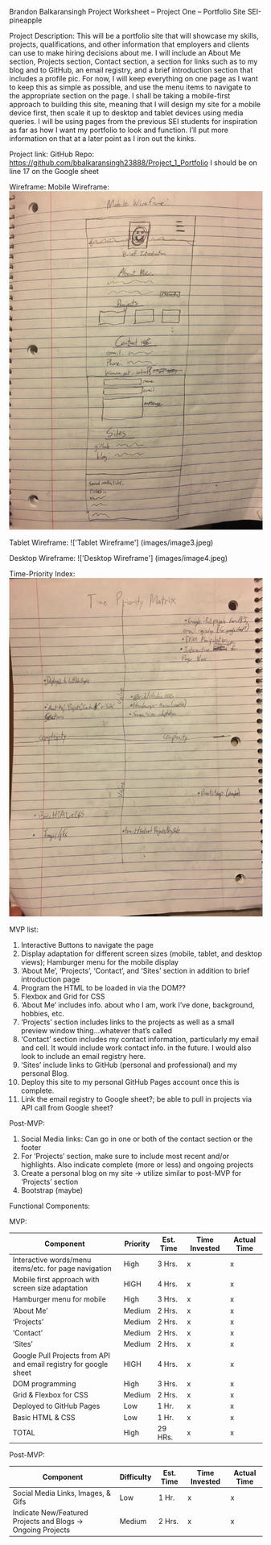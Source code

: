Brandon Balkaransingh
Project Worksheet – Project One – Portfolio Site
SEI-pineapple

Project Description:
This will be a portfolio site that will showcase my skills, projects, qualifications, and other information that employers and clients can use to make hiring decisions about me. I will include an About Me section, Projects section, Contact section, a section for links such as to my blog and to GitHub, an email registry, and a brief introduction section that includes a profile pic. For now, I will keep everything on one page as I want to keep this as simple as possible, and use the menu items to navigate to the appropriate section on the page. I shall be taking a mobile-first approach to building this site, meaning that I will design my site for a mobile device first, then scale it up to desktop and tablet devices using media queries. I will be using pages from the previous SEI students for inspiration as far as how I want my portfolio to look and function. I’ll put more information on that at a later point as I iron out the kinks.

Project link: 
GitHub Repo: https://github.com/bbalkaransingh23888/Project_1_Portfolio
I should be on line 17 on the Google sheet


Wireframe:
Mobile Wireframe: !['Mobile Wireframe'](images/image2.jpeg)
 

Tablet Wireframe: !['Tablet Wireframe'] (images/image3.jpeg)
 

Desktop Wireframe: !['Desktop Wireframe'] (images/image4.jpeg)
 

Time-Priority Index: !['Time/Priority Index'](images/image1.jpeg)
 
MVP list:
1)	Interactive Buttons to navigate the page
2)	Display adaptation for different screen sizes (mobile, tablet, and desktop views); Hamburger menu for the mobile display
3)	‘About Me’, ‘Projects’, ‘Contact’, and ‘Sites’ section in addition to brief introduction page
4)	Program the HTML to be loaded in via the DOM??
5)	Flexbox and Grid for CSS
6)	‘About Me’ includes info. about who I am, work I’ve done, background, hobbies, etc.
7)	‘Projects’ section includes links to the projects as well as a small preview window thing…whatever that’s called
8)	‘Contact’ section includes my contact information, particularly my email and cell. It would include work contact info. in the future. I would also look to include an email registry here. 
9)	‘Sites’ include links to GitHub (personal and professional) and my personal Blog.
10)	 Deploy this site to my personal GitHub Pages account once this is complete.
11)	 Link the email registry to Google sheet?; be able to pull in projects via API call from Google sheet?



Post-MVP: 
1)	Social Media links: Can go in one or both of the contact section or the footer
2)	For ‘Projects’ section, make sure to include most recent and/or highlights. Also indicate complete (more or less) and ongoing projects
3)	Create a personal blog on my site -> utilize similar to post-MVP for ‘Projects’ section
4)	Bootstrap (maybe) 


Functional Components: 

MVP:

|Component|Priority|Est. Time|Time Invested|Actual Time|
|---------|--------|---------|-------------|-----------|
|Interactive words/menu items/etc. for page navigation|High|3 Hrs.|x|x| 		
|Mobile first approach with screen size adaptation|HIGH|4 Hrs.|x|x| 		
|Hamburger menu for mobile|High|3 Hrs.|x|x| 		
|‘About Me’|Medium|2 Hrs.|x|x| 		
|‘Projects’|Medium|2 Hrs.|x|x|		
|‘Contact’|Medium|2 Hrs.|x|x|		
|‘Sites’|Medium|2 Hrs.|x|x| 		
|Google Pull Projects from API and email registry for google sheet|HIGH|4 Hrs.|x|x|		
|DOM programming|High|3 Hrs.|x|x|		
|Grid & Flexbox for CSS|Medium|2 Hrs.|x|x|		
|Deployed to GitHub Pages|Low|1 Hr.|x|x|		
|Basic HTML & CSS|Low|1 Hr.|x|x|		
|TOTAL|High|29 HRs.|x|x| 		




Post-MVP:

|Component|Difficulty|Est. Time|Time Invested|Actual Time|
|---------|--------------------|---------|-------------|-----------|
|Social Media Links, Images, & Gifs|Low|1 Hr.|x|x|
|Indicate New/Featured Projects and Blogs -> Ongoing Projects|Medium|2 Hrs.|x|x||Bootstrap(maybe)|HIGH|4 Hrs.|x|x|		





